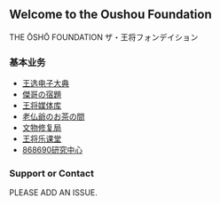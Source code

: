 ## Welcome to the Oushou Foundation

THE ŌSHŌ FOUNDATION
ザ・王将フォンデイション

### 基本业务

- [王选电子大典](./OushouCorpus)
- [傑哥の宿題](./JiegeNoShyukudai)
- [王将媒体库](./OuShouMedia)
- [老仏爺のお茶の間](./Roufutsuya)
- [文物修复局](./BlackBorad)
- [王将乐课堂](./RecClass)
- [868690研究中心](./868690)

### Support or Contact

PLEASE ADD AN ISSUE.
